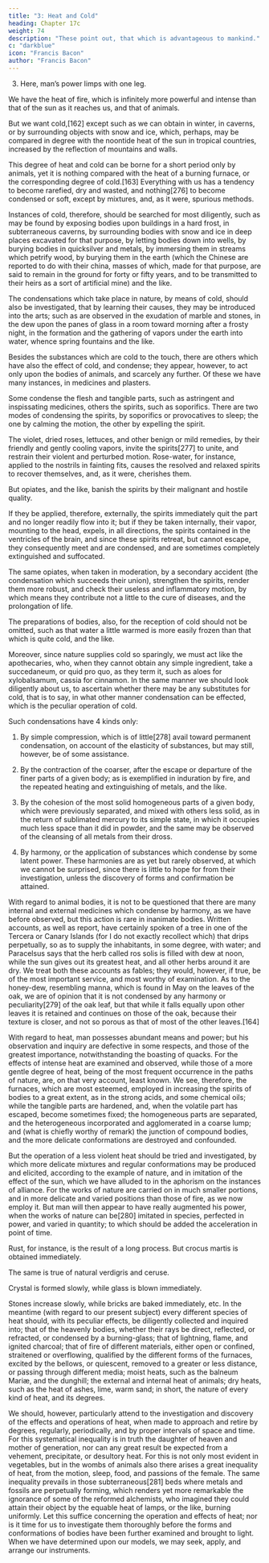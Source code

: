 ```yaml
---
title: "3: Heat and Cold"
heading: Chapter 17c
weight: 74
description: "These point out, that which is advantageous to mankind."
c: "darkblue"
icon: "Francis Bacon"
author: "Francis Bacon"
---
```



3. Here, man’s power limps with one leg.

We have the heat of fire, which is infinitely more powerful and intense than that of the sun as it reaches us, and that of animals. 

But we want cold,[162] except such as we can obtain in winter, in caverns, or by surrounding objects with snow and ice, which, perhaps, may be compared in degree with the noontide heat of the sun in tropical countries, increased by the reflection of mountains and walls. 

This degree of heat and cold can be borne for a short period only by animals, yet it is nothing compared with the heat of a burning furnace, or the corresponding degree of cold.[163] Everything with us has a tendency to become rarefied, dry and wasted, and nothing[276] to become condensed or soft, except by mixtures, and, as it were, spurious methods.

Instances of cold, therefore, should be searched for most diligently, such as may be found by exposing bodies upon buildings in a hard frost, in subterraneous caverns, by surrounding bodies with snow and ice in deep places excavated for that purpose, by letting bodies down into wells, by burying bodies in quicksilver and metals, by immersing them in streams which petrify wood, by burying them in the earth (which the Chinese are reported to do with their china, masses of which, made for that purpose, are said to remain in the ground for forty or fifty years, and to be transmitted to their heirs as a sort of artificial mine) and the like.

The condensations which take place in nature, by means of cold, should also be investigated, that by learning their causes, they may be introduced into the arts; such as are observed in the exudation of marble and stones, in the dew upon the panes of glass in a room toward morning after a frosty night, in the formation and the gathering of vapors under the earth into water, whence spring fountains and the like.

Besides the substances which are cold to the touch, there are others which have also the effect of cold, and condense; they appear, however, to act only upon the bodies of animals, and scarcely any further. Of these we have many instances, in medicines and plasters. 

Some condense the flesh and tangible parts, such as astringent and inspissating medicines, others the spirits, such as soporifics. There are two modes of condensing the spirits, by soporifics or provocatives to sleep; the one by calming the motion, the other by expelling the spirit.

The violet, dried roses, lettuces, and other benign or mild remedies, by their friendly and gently cooling vapors, invite the spirits[277] to unite, and restrain their violent and perturbed motion. Rose-water, for instance, applied to the nostrils in fainting fits, causes the resolved and relaxed spirits to recover themselves, and, as it were, cherishes them. 

But opiates, and the like, banish the spirits by their malignant and hostile quality. 

If they be applied, therefore, externally, the spirits immediately quit the part and no longer readily flow into it; but if they be taken internally, their vapor, mounting to the head, expels, in all directions, the spirits contained in the ventricles of the brain, and since these spirits retreat, but cannot escape, they consequently meet and are condensed, and are sometimes completely extinguished and suffocated.

The same opiates, when taken in moderation, by a secondary accident (the condensation which succeeds their union), strengthen the spirits, render them more robust, and check their useless and inflammatory motion, by which means they contribute not a little to the cure of diseases, and the prolongation of life.

The preparations of bodies, also, for the reception of cold should not be omitted, such as that water a little warmed is more easily frozen than that which is quite cold, and the like.

Moreover, since nature supplies cold so sparingly, we must act like the apothecaries, who, when they cannot obtain any simple ingredient, take a succedaneum, or quid pro quo, as they term it, such as aloes for xylobalsamum, cassia for cinnamon. In the same manner we should look diligently about us, to ascertain whether there may be any substitutes for cold, that is to say, in what other manner condensation can be effected, which is the peculiar operation of cold. 

Such condensations have 4 kinds only:

1. By simple compression, which is of little[278] avail toward permanent condensation, on account of the elasticity of substances, but may still, however, be of some assistance. 

2. By the contraction of the coarser, after the escape or departure of the finer parts of a given body; as is exemplified in induration by fire, and the repeated heating and extinguishing of metals, and the like. 

3. By the cohesion of the most solid homogeneous parts of a given body, which were previously separated, and mixed with others less solid, as in the return of sublimated mercury to its simple state, in which it occupies much less space than it did in powder, and the same may be observed of the cleansing of all metals from their dross. 

4. By harmony, or the application of substances which condense by some latent power. These harmonies are as yet but rarely observed, at which we cannot be surprised, since there is little to hope for from their investigation, unless the discovery of forms and confirmation be attained. 

With regard to animal bodies, it is not to be questioned that there are many internal and external medicines which condense by harmony, as we have before observed, but this action is rare in inanimate bodies. Written accounts, as well as report, have certainly spoken of a tree in one of the Tercera or Canary Islands (for I do not exactly recollect which) that drips perpetually, so as to supply the inhabitants, in some degree, with water; and Paracelsus says that the herb called ros solis is filled with dew at noon, while the sun gives out its greatest heat, and all other herbs around it are dry. We treat both these accounts as fables; they would, however, if true, be of the most important service, and most worthy of examination. As to the honey-dew, resembling manna, which is found in May on the leaves of the oak, we are of opinion that it is not condensed by any harmony or peculiarity[279] of the oak leaf, but that while it falls equally upon other leaves it is retained and continues on those of the oak, because their texture is closer, and not so porous as that of most of the other leaves.[164]

With regard to heat, man possesses abundant means and power; but his observation and inquiry are defective in some respects, and those of the greatest importance, notwithstanding the boasting of quacks. For the effects of intense heat are examined and observed, while those of a more gentle degree of heat, being of the most frequent occurrence in the paths of nature, are, on that very account, least known. We see, therefore, the furnaces, which are most esteemed, employed in increasing the spirits of bodies to a great extent, as in the strong acids, and some chemical oils; while the tangible parts are hardened, and, when the volatile part has escaped, become sometimes fixed; the homogeneous parts are separated, and the heterogeneous incorporated and agglomerated in a coarse lump; and (what is chiefly worthy of remark) the junction of compound bodies, and the more delicate conformations are destroyed and confounded. 

But the operation of a less violent heat should be tried and investigated, by which more delicate mixtures and regular conformations may be produced and elicited, according to the example of nature, and in imitation of the effect of the sun, which we have alluded to in the aphorism on the instances of alliance. For the works of nature are carried on in much smaller portions, and in more delicate and varied positions than those of fire, as we now employ it. But man will then appear to have really augmented his power, when the works of nature can be[280] imitated in species, perfected in power, and varied in quantity; to which should be added the acceleration in point of time. 

Rust, for instance, is the result of a long process. But crocus martis is obtained immediately. 

The same is true of natural verdigris and ceruse. 

Crystal is formed slowly, while glass is blown immediately. 

Stones increase slowly, while bricks are baked immediately, etc. In the meantime (with regard to our present subject) every different species of heat should, with its peculiar effects, be diligently collected and inquired into; that of the heavenly bodies, whether their rays be direct, reflected, or refracted, or condensed by a burning-glass; that of lightning, flame, and ignited charcoal; that of fire of different materials, either open or confined, straitened or overflowing, qualified by the different forms of the furnaces, excited by the bellows, or quiescent, removed to a greater or less distance, or passing through different media; moist heats, such as the balneum Mariæ, and the dunghill; the external and internal heat of animals; dry heats, such as the heat of ashes, lime, warm sand; in short, the nature of every kind of heat, and its degrees.

We should, however, particularly attend to the investigation and discovery of the effects and operations of heat, when made to approach and retire by degrees, regularly, periodically, and by proper intervals of space and time. For this systematical inequality is in truth the daughter of heaven and mother of generation, nor can any great result be expected from a vehement, precipitate, or desultory heat. For this is not only most evident in vegetables, but in the wombs of animals also there arises a great inequality of heat, from the motion, sleep, food, and passions of the female. The same inequality prevails in those subterraneous[281] beds where metals and fossils are perpetually forming, which renders yet more remarkable the ignorance of some of the reformed alchemists, who imagined they could attain their object by the equable heat of lamps, or the like, burning uniformly. Let this suffice concerning the operation and effects of heat; nor is it time for us to investigate them thoroughly before the forms and conformations of bodies have been further examined and brought to light. When we have determined upon our models, we may seek, apply, and arrange our instruments.

